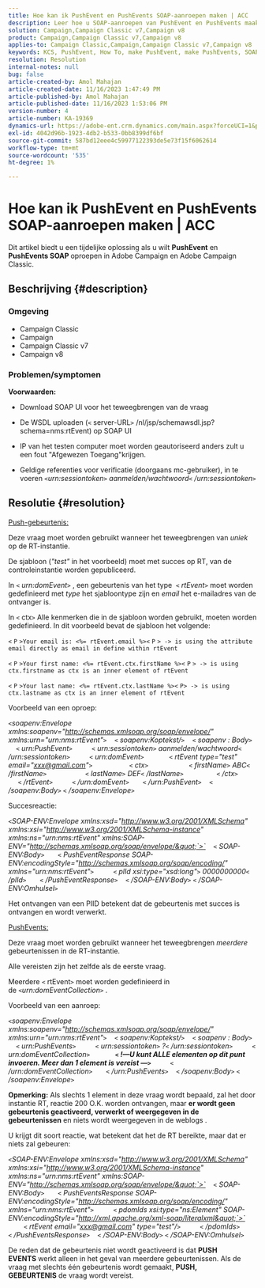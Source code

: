 ```yaml
---
title: Hoe kan ik PushEvent en PushEvents SOAP-aanroepen maken | ACC
description: Leer hoe u SOAP-aanroepen van PushEvent en PushEvents maakt in de Adobe Campaign en Adobe Campaign Classic.
solution: Campaign,Campaign Classic v7,Campaign v8
product: Campaign,Campaign Classic v7,Campaign v8
applies-to: Campaign Classic,Campaign,Campaign Classic v7,Campaign v8
keywords: KCS, PushEvent, How To, make PushEvent, make PushEvents, SOAP call, ACC, Adobe Campaign, Adobe Campaign Classic
resolution: Resolution
internal-notes: null
bug: false
article-created-by: Amol Mahajan
article-created-date: 11/16/2023 1:47:49 PM
article-published-by: Amol Mahajan
article-published-date: 11/16/2023 1:53:06 PM
version-number: 4
article-number: KA-19369
dynamics-url: https://adobe-ent.crm.dynamics.com/main.aspx?forceUCI=1&pagetype=entityrecord&etn=knowledgearticle&id=cfe729b7-8684-ee11-8179-6045bd0065b6
exl-id: 4042d96b-1923-4db2-b533-0bb8399df6bf
source-git-commit: 587bd12eee4c59977122393de5e73f15f6062614
workflow-type: tm+mt
source-wordcount: '535'
ht-degree: 1%

---
```


# Hoe kan ik PushEvent en PushEvents SOAP-aanroepen maken | ACC


Dit artikel biedt u een tijdelijke oplossing als u wilt <b>PushEvent</b> en <b>PushEvents SOAP </b>oproepen in Adobe Campaign en Adobe Campaign Classic.

## Beschrijving {#description}


### <b>Omgeving</b>

- Campaign Classic
- Campaign
- Campaign Classic v7
- Campaign v8




### <b>Problemen/symptomen </b>

<b>Voorwaarden:</b>

- Download SOAP UI voor het teweegbrengen van de vraag

- De WSDL uploaden (`<` server-URL`>` /nl/jsp/schemawsdl.jsp?schema=nms:rtEvent) op SOAP UI

- IP van het testen computer moet worden geautoriseerd anders zult u een fout &quot;Afgewezen Toegang&quot;krijgen.

- Geldige referenties voor verificatie (doorgaans mc-gebruiker), in te voeren *`<`urn:sessiontoken`>` aanmelden/wachtwoord`<` /urn:sessiontoken`>`*




## Resolutie {#resolution}


<u>Push-gebeurtenis:</u>

Deze vraag moet worden gebruikt wanneer het teweegbrengen van *uniek* op de RT-instantie.

De sjabloon (*&quot;test&quot;* in het voorbeeld) moet met succes op RT, van de controleinstantie worden gepubliceerd.

In `<` *urn:domEvent*`>` , een gebeurtenis van het type  `<` *rtEvent*`>`  moet worden gedefinieerd met *type* het sjabloontype zijn en *email* het e-mailadres van de ontvanger is.

In `<` ctx`>` Alle kenmerken die in de sjabloon worden gebruikt, moeten worden gedefinieerd. In dit voorbeeld bevat de sjabloon het volgende:

`<` `P` `>Your email is: <%= rtEvent.email %><` `P` `> -> is using the attribute email directly as email in define within rtEvent`

`<` `P` `>Your first name: <%= rtEvent.ctx.firstName %><` `P` `> -> is using ctx.firstname as ctx is an inner element of rtEvent`

`<` `P` `>Your last name: <%= rtEvent.ctx.lastName %><` `P> -> is using ctx.lastname as ctx is an inner element of rtEvent`

Voorbeeld van een oproep:

*`<`soapenv:Envelope xmlns:soapenv=&quot;http://schemas.xmlsoap.org/soap/envelope/&quot; xmlns:urn=&quot;urn:nms:rtEvent&quot;`>`
   `<` soapenv:Koptekst/`>`
   `<` soapenv : Body`>`
      `<` urn:PushEvent`>`
         `<` urn:sessiontoken`>` aanmelden/wachtwoord`<` /urn:sessiontoken`>`
         `<` urn:domEvent`>`
            `<` rtEvent type=&quot;test&quot; email=&quot;xxx@gmail.com&quot;`>`  
                `<` ctx`>`
                    `<` firstName`>` ABC`<` /firstName`>`
                   `<` lastName`>` DEF`<` /lastName`>`
                `<` /ctx`>`
            `<` /rtEvent`>`
         `<` /urn:domEvent`>`
      `<` /urn:PushEvent`>`
   `<` /soapenv:Body`>`
`<` /soapenv:Envelope`>`*

Succesreactie:

*`<`SOAP-ENV:Envelope xmlns:xsd=&quot;http://www.w3.org/2001/XMLSchema&quot; xmlns:xsi=&quot;http://www.w3.org/2001/XMLSchema-instance&quot; xmlns:ns=&quot;urn:nms:rtEvent&quot; xmlns:SOAP-ENV=&quot;http://schemas.xmlsoap.org/soap/envelope/&quot;`>`
   `<` SOAP-ENV:Body`>`
      `<` PushEventResponse SOAP-ENV:encodingStyle=&quot;http://schemas.xmlsoap.org/soap/encoding/&quot; xmlns=&quot;urn:nms:rtEvent&quot;`>`
         `<` plId xsi:type=&quot;xsd:long&quot;`>` 0000000000`<` /plId`>`
      `<` /PushEventResponse`>`
   `<` /SOAP-ENV:Body`>`
`<` /SOAP-ENV:Omhulsel`>`*

Het ontvangen van een PIID betekent dat de gebeurtenis met succes is ontvangen en wordt verwerkt.



<u>PushEvents:</u>

Deze vraag moet worden gebruikt wanneer het teweegbrengen *meerdere* gebeurtenissen in de RT-instantie.

Alle vereisten zijn het zelfde als de eerste vraag.

Meerdere `<` rtEvent`>`  moet worden gedefinieerd in de *`<`urn:domEventCollection`>` .*



Voorbeeld van een aanroep:

*`<`soapenv:Envelope xmlns:soapenv=&quot;http://schemas.xmlsoap.org/soap/envelope/&quot; xmlns:urn=&quot;urn:nms:rtEvent&quot;`>`
   `<` soapenv:Koptekst/`>`
   `<` soapenv : Body`>`
      `<` urn:PushEvents`>`
         `<` urn:sessiontoken`>` ?`<` /urn:sessiontoken`>`
         `<` urn:domEventCollection`>`
            <b>`<` !—U kunt ALLE elementen op dit punt invoeren. Meer dan 1 element is vereist —`>` </b>
         `<` /urn:domEventCollection`>`
      `<` /urn:PushEvents`>`
   `<` /soapenv:Body`>`
`<` /soapenv:Envelope`>`*

<b>Opmerking:</b> Als slechts 1 element in deze vraag wordt bepaald, zal het door instantie RT, reactie 200 O.K. worden ontvangen, maar <b>er wordt geen gebeurtenis geactiveerd, verwerkt of weergegeven in de gebeurtenissen</b> en niets wordt weergegeven in de weblogs .

U krijgt dit soort reactie, wat betekent dat het de RT bereikte, maar dat er niets zal gebeuren:

*`<`SOAP-ENV:Envelope xmlns:xsd=&quot;http://www.w3.org/2001/XMLSchema&quot; xmlns:xsi=&quot;http://www.w3.org/2001/XMLSchema-instance&quot; xmlns:ns=&quot;urn:nms:rtEvent&quot; xmlns:SOAP-ENV=&quot;http://schemas.xmlsoap.org/soap/envelope/&quot;`>`
   `<` SOAP-ENV:Body`>`
      `<` PushEventsResponse SOAP-ENV:encodingStyle=&quot;http://schemas.xmlsoap.org/soap/encoding/&quot; xmlns=&quot;urn:nms:rtEvent&quot;`>`
         `<` pdomIds xsi:type=&quot;ns:Element&quot; SOAP-ENV:encodingStyle=&quot;http://xml.apache.org/xml-soap/literalxml&quot;`>`
            `<` rtEvent email=&quot;xxx@gmail.com&quot; type=&quot;test&quot;/`>`
         `<` /pdomIds`>`
      `<` /PushEventsResponse`>`
   `<` /SOAP-ENV:Body`>`
`<` /SOAP-ENV:Omhulsel`>`*

De reden dat de gebeurtenis niet wordt geactiveerd is dat <b>PUSH EVENTS</b> werkt alleen in het geval van meerdere gebeurtenissen. Als de vraag met slechts één gebeurtenis wordt gemaakt, <b>PUSH, GEBEURTENIS</b> de vraag wordt vereist.
